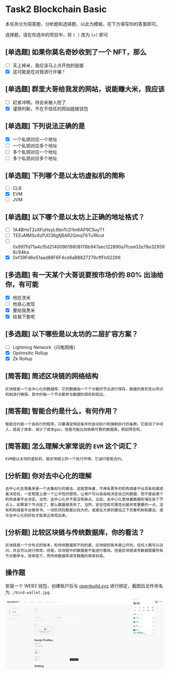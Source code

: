 # Task2 Blockchain Basic

本任务分为简答题、分析题和选择题，以此为模板，在下方填写你的答案即可。

选择题，请在你选中的项目中，将 `[ ]` 改为 `[x]` 即可

## [单选题] 如果你莫名奇妙收到了一个 NFT，那么

- [ ] 天上掉米，我应该马上点开他的链接
- [x] 这可能是在对我进行诈骗！

## [单选题] 群里大哥给我发的网站，说能赚大米，我应该

- [ ] 赶紧冲啊，待会米被人抢了
- [x] 谨慎判断，不在不信任的网站链接钱包

## [单选题] 下列说法正确的是

- [x] 一个私钥对应一个地址
- [ ] 一个私钥对应多个地址
- [ ] 多个私钥对应一个地址
- [ ] 多个私钥对应多个地址

## [单选题] 下列哪个是以太坊虚拟机的简称

- [ ] CLR
- [x] EVM
- [ ] JVM

## [单选题] 以下哪个是以太坊上正确的地址格式？

- [ ] 1A4BHoT2sXFuHsyL6bnTcD1m6AP9C5uyT1
- [ ] TEEuMMSc6zPJD36gfjBAR2GmqT6Tu1Rcut
- [ ] 0x997fd71a4cf5d214009619808176b947aec122890a7fcee02e78e329596c94ba
- [x] 0xf39Fd6e51aad88F6F4ce6aB8827279cffFb92266

## [多选题] 有一天某个大哥说要按市场价的 80% 出油给你，有可能

- [x] 他在洗米
- [ ] 他良心发现
- [x] 要给我黒米
- [x] 给我下套呢

## [多选题] 以下哪些是以太坊的二层扩容方案？

- [ ] Lightning Network（闪电网络）
- [x] Optimsitic Rollup
- [x] Zk Rollup

## [简答题] 简述区块链的网络结构

```
区块链是一个去中心化的数据库，它的数据由一个个分散的节点进行保存，数据的真实性以共识机制进行确保。其中的每一个节点都参与数据的保存和验证。
```

## [简答题] 智能合约是什么，有何作用？

```
智能合约是一个自执行的程序，只要满足特定条件时自动执行和强制执行的条款。它取消了中间人，提高了效率，减少了成本gas，但是可能比较依赖可靠的数据源，例如预言机。
```

## [简答题] 怎么理解大家常说的 `EVM` 这个词汇？

```
EVM是以太坊的虚拟机，是区块链上的一个执行环境，它运行智能合约。
```

## [分析题] 你对去中心化的理解

```
去中心化在我看来是一个去集权化的做法，这就意味着，不再有更多的机构或者平台具有权威或者决定权，一定程度上是一个公平性的提现。让用户可以自由地决定自己的数据，而不是由某个机构或者平台决定。当然，去中心化并不是没有缺点，比如，去中心化意味着数据存储在各个节点上，如果某个节点挂了，那么数据就丢失了。当然，安全性和可靠性也是非常重要的一点，没有机构或者平台做背书，一切的风险都是比较大的。或者在大家的建设之下完善机制和建设，或许去中心化的好处才能真正体现出来。
```

## [分析题] 比较区块链与传统数据库，你的看法？

```
区块链是一个分布式的账本，和传统数据库不同的是，区块链的账本是公开的，任何人都可以访问，并且可以进行修改，但是，区块链中的数据是不能进行篡改。但是区块链读写数据需要所有节点都参与，效率低下，而传统数据库读写数据的效率较高。 
```

## 操作题

安装一个 WEB3 钱包，创建账户后与 [openbuild.xyz](https://openbuild.xyz/profile) 进行绑定，截图后文件命名为 `./bind-wallet.jpg`.

![bind-wallet](bind-wallet.jpg)
